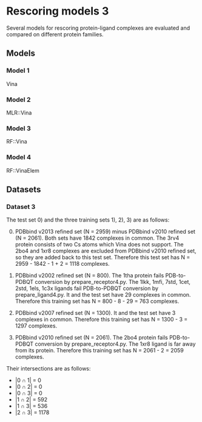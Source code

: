 # Rescoring models 3

Several models for rescoring protein-ligand complexes are evaluated and compared on different protein families.

## Models

### Model 1

Vina

### Model 2

MLR::Vina

### Model 3

RF::Vina

### Model 4

RF::VinaElem

## Datasets

### Dataset 3

The test set 0) and the three training sets 1), 2), 3) are as follows:

0) PDBbind v2013 refined set (N = 2959) minus PDBbind v2010 refined set (N = 2061). Both sets have 1842 complexes in common. The 3rv4 protein consists of two Cs atoms which Vina does not support. The 2bo4 and 1xr8 complexes are excluded from PDBbind v2010 refined set, so they are added back to this test set. Therefore this test set has N = 2959 - 1842 - 1 + 2 = 1118 complexes.

1) PDBbind v2002 refined set (N = 800). The 1tha protein fails PDB-to-PDBQT conversion by prepare_receptor4.py. The 1lkk, 1mfi, 7std, 1cet, 2std, 1els, 1c3x ligands fail PDB-to-PDBQT conversion by prepare_ligand4.py. It and the test set have 29 complexes in common. Therefore this training set has N = 800 - 8 - 29 = 763 complexes.

2) PDBbind v2007 refined set (N = 1300). It and the test set have 3 complexes in common. Therefore this training set has N = 1300 - 3 = 1297 complexes.

3) PDBbind v2010 refined set (N = 2061). The 2bo4 protein fails PDB-to-PDBQT conversion by prepare_receptor4.py. The 1xr8 ligand is far away from its protein. Therefore this training set has N = 2061 - 2 = 2059 complexes.

Their intersections are as follows:

* |0 ∩ 1| = 0
* |0 ∩ 2| = 0
* |0 ∩ 3| = 0
* |1 ∩ 2| = 592
* |1 ∩ 3| = 536
* |2 ∩ 3| = 1178
